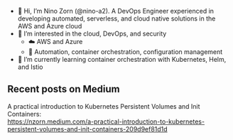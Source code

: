 - 👋 Hi, I’m Nino Zorn (@nino-a2). A DevOps Engineer experienced in developing automated, serverless, and cloud native solutions in the AWS and Azure cloud
- 👀 I’m interested in the cloud, DevOps, and security
  - ☁️ AWS and Azure
  - 🚀 Automation, container orchestration, configuration management
- 🌱 I’m currently learning container orchestration with Kubernetes, Helm, and Istio

## Recent posts on Medium
A practical introduction to Kubernetes Persistent Volumes and Init Containers:\
https://nzorn.medium.com/a-practical-introduction-to-kubernetes-persistent-volumes-and-init-containers-209d9ef81d1d
